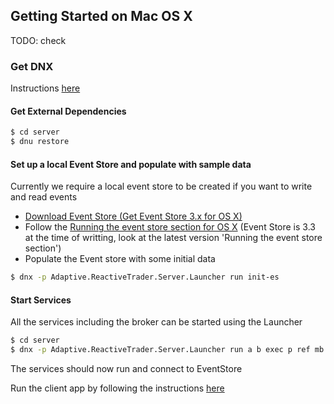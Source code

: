 ## Getting Started on Mac OS X

TODO: check

### Get DNX

Instructions [here](https://docs.asp.net/en/latest/getting-started/installing-on-mac.html)

#### Get External Dependencies 

```bash
$ cd server
$ dnu restore
```

#### Set up a local Event Store and populate with sample data
Currently we require a local event store to be created if you want to write and read events
* [Download Event Store (Get Event Store 3.x for OS X)]( https://geteventstore.com/downloads)
* Follow the [Running the event store section for OS X](http://docs.geteventstore.com/server/3.3.0/) (Event Store is 3.3 at the time of writting, look at the latest version 'Running the event store section')
* Populate the Event store with some initial data

```bash
$ dnx -p Adaptive.ReactiveTrader.Server.Launcher run init-es
```

#### Start Services

All the services including the broker can be started using the Launcher

```bash
$ cd server
$ dnx -p Adaptive.ReactiveTrader.Server.Launcher run a b exec p ref mb
```

The services should now run and connect to EventStore

Run the client app by following the instructions [here](../src/client/README.md)